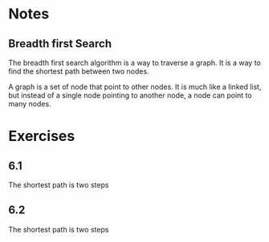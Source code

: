 # Notes

## Breadth first Search

The breadth first search algorithm is a way to traverse a graph. It is a way to find the shortest path between two nodes.

A graph is a set of node that point to other nodes. It is much like a linked list, but instead of a single node pointing to another node, a node can point to many nodes.

# Exercises

## 6.1

The shortest path is two steps

## 6.2

The shortest path is two steps

